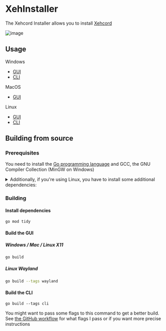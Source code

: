 # XehInstaller

The Xehcord Installer allows you to install [Xehcord](https://github.com/Xehcord/Xehcord)

![image]()

## Usage

Windows
- [GUI](https://github.com/Xehcord/XehInstaller/releases/latest/download/XehInstaller.exe) 
- [CLI](https://github.com/Xehcord/XehInstaller/releases/latest/download/XehInstallerCli.exe)

MacOS
- [GUI](https://github.com/Xehcord/XehInstaller/releases/latest/download/XehInstaller.MacOS.zip)

Linux 
- [GUI](https://github.com/Xehcord/XehInstaller/releases/latest/download/XehInstaller-x11)
- [CLI](https://github.com/Xehcord/XehInstaller/releases/latest/download/XehInstallerCli-Linux)
## Building from source

### Prerequisites 

You need to install the [Go programming language](https://go.dev/doc/install) and GCC, the GNU Compiler Collection (MinGW on Windows)

<details>
<summary>Additionally, if you're using Linux, you have to install some additional dependencies:</summary>

#### Base dependencies
```sh
apt install -y pkg-config libsdl2-dev libglx-dev libgl1-mesa-dev
dnf install pkg-config libGL-devel libXxf86vm-devel
```

#### X11 dependencies
```sh
apt install -y xorg-dev
dnf install libXcursor-devel libXi-devel libXinerama-devel libXrandr-devel
```

#### Wayland dependencies
```sh
apt install -y libwayland-dev libxkbcommon-dev wayland-protocols extra-cmake-modules
dnf install wayland-devel libxkbcommon-devel wayland-protocols-devel extra-cmake-modules
```

</details>

### Building

#### Install dependencies

```sh
go mod tidy
```

#### Build the GUI

##### Windows / Mac / Linux X11
```sh
go build
```

##### Linux Wayland
```sh
go build --tags wayland
```

#### Build the CLI
```
go build --tags cli
```

You might want to pass some flags to this command to get a better build.
See [the GitHub workflow](https://github.com/Xehcord/XehInstaller/blob/main/.github/workflows/release.yml) for what flags I pass or if you want more precise instructions
